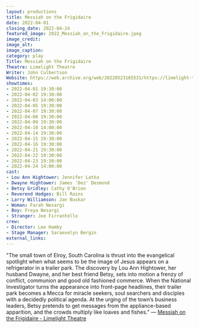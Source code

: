 ```yaml
---
layout: productions
title: Messiah on the Frigidaire
date: 2022-04-01
closing_date: 2022-04-24
featured_image: 2022_Messiah_on_the_Frigidaire.jpeg
image_credit:
image_alt:
image_caption:
category: play
Title: Messiah on the Frigidaire
Theatre: Limelight Theatre
Writer: John Culbertson
Website: https://web.archive.org/web/20220523165531/https://limelight-theatre.org/messiah-on-the-frigidaire/
showtimes:
- 2022-04-01 19:30:00
- 2022-04-02 19:30:00
- 2022-04-03 14:00:00
- 2022-04-05 19:30:00
- 2022-04-07 19:30:00
- 2022-04-08 19:30:00
- 2022-04-09 19:30:00
- 2022-04-10 14:00:00
- 2022-04-14 19:30:00
- 2022-04-15 19:30:00
- 2022-04-16 19:30:00
- 2022-04-21 19:30:00
- 2022-04-22 19:30:00
- 2022-04-23 19:30:00
- 2022-04-24 14:00:00
cast:
- Lou Ann Hightower: Jennifer Latka
- Dwayne Hightower: James 'Dez' Desmond
- Betsy Gridley: Cathy O'Brien
- Reverend Hodges: Bill Rains
- Larry Williamson: Jan Buskar
- Woman: Farah Nesargi
- Boy: Freya Nesargi
- Stranger: Joe Firrantello
crew:
- Director: Lee Hamby
- Stage Manager: Saraevelyn Bergin
external_links:
---
```

"The small town of Elroy, South Carolina is thrust into the evangelical spotlight when what seems to be the image of Jesus appears on a refrigerator in a trailer park. The discovery by Lou Ann Hightower, her husband Dwayne, and her best friend Betsy, sets into motion a frenzy of conflict, communion and good old fashioned commerce. When the National Investigator turns the appearance into front-page headlines, their trailer park becomes a Mecca for miracle seekers, soul searchers and disciples with a decidedly political agenda. At the urging of the town’s business leaders, Betsy pretends to get messages from the appliance-based apparition, and the crowds multiply like loaves and fishes." — [Messiah on the Frigidaire - Limelight Theatre](https://web.archive.org/web/20220523165531/https://limelight-theatre.org/messiah-on-the-frigidaire/)
